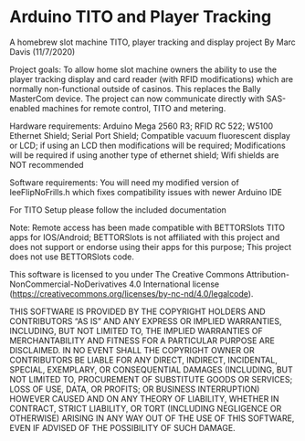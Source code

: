 # Arduino TITO and Player Tracking
A homebrew slot machine TITO, player tracking and display project
By Marc Davis (11/7/2020)

  Project goals: To allow home slot machine owners the ability to use the player tracking
  display and card reader (with RFID modifications) which are normally non-functional
  outside of casinos. This replaces the Bally MasterCom device. The project can now
  communicate directly with SAS-enabled machines for remote control, TITO and metering.

  Hardware requirements: Arduino Mega 2560 R3; RFID RC 522; W5100 Ethernet Shield; Serial Port Shield;
  Compatible vacuum fluorescent display or LCD; if using an LCD then modifications will be required;
  Modifications will be required if using another type of ethernet shield; Wifi shields are NOT recommended

  Software requirements:
    You will need my modified version of IeeFlipNoFrills.h which fixes compatibility issues with
    newer Arduino IDE

  For TITO Setup please follow the included documentation

  Note: Remote access has been made compatible with BETTORSlots TITO apps for IOS/Android; BETTORSlots is
        not affiliated with this project and does not support or endorse using their apps for this purpose;
        This project does not use BETTORSlots code.

  This software is licensed to you under The Creative Commons Attribution-NonCommercial-NoDerivatives 4.0 
  International license (https://creativecommons.org/licenses/by-nc-nd/4.0/legalcode).

  THIS SOFTWARE IS PROVIDED BY THE COPYRIGHT HOLDERS AND CONTRIBUTORS “AS IS” AND ANY EXPRESS
  OR IMPLIED WARRANTIES, INCLUDING, BUT NOT LIMITED TO, THE IMPLIED WARRANTIES OF MERCHANTABILITY
  AND FITNESS FOR A PARTICULAR PURPOSE ARE DISCLAIMED. IN NO EVENT SHALL THE COPYRIGHT OWNER OR
  CONTRIBUTORS BE LIABLE FOR ANY DIRECT, INDIRECT, INCIDENTAL, SPECIAL, EXEMPLARY, OR CONSEQUENTIAL
  DAMAGES (INCLUDING, BUT NOT LIMITED TO, PROCUREMENT OF SUBSTITUTE GOODS OR SERVICES; LOSS OF USE,
  DATA, OR PROFITS; OR BUSINESS INTERRUPTION) HOWEVER CAUSED AND ON ANY THEORY OF LIABILITY, WHETHER
  IN CONTRACT, STRICT LIABILITY, OR TORT (INCLUDING NEGLIGENCE OR OTHERWISE) ARISING IN ANY WAY OUT
  OF THE USE OF THIS SOFTWARE, EVEN IF ADVISED OF THE POSSIBILITY OF SUCH DAMAGE.

